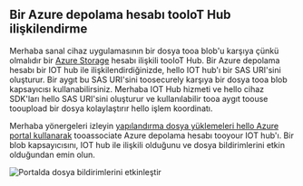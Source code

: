 ## <a name="associate-an-azure-storage-account-tooiot-hub"></a>Bir Azure depolama hesabı tooIoT Hub ilişkilendirme

Merhaba sanal cihaz uygulamasının bir dosya tooa blob'u karşıya çünkü olmalıdır bir [Azure Storage](../articles/storage/common/storage-create-storage-account.md#create-a-storage-account) hesabı ilişkili tooIoT Hub. Bir Azure depolama hesabı bir IOT hub ile ilişkilendirdiğinizde, hello IOT hub'ı bir SAS URI'sini oluşturur. Bir aygıt bu SAS URI'sini toosecurely karşıya bir dosya tooa blob kapsayıcısı kullanabilirsiniz. Merhaba IOT Hub hizmeti ve hello cihaz SDK'ları hello SAS URI'sini oluşturur ve kullanılabilir tooa aygıt toouse tooupload bir dosya kolaylaştırır hello işlem koordinatı.

Merhaba yönergeleri izleyin [yapılandırma dosya yüklemeleri hello Azure portal kullanarak](../articles/iot-hub/iot-hub-configure-file-upload.md) tooassociate Azure depolama hesabı tooyour IOT hub'ı. Bir blob kapsayıcısını, IOT hub ile ilişkili olduğunu ve dosya bildirimlerini etkin olduğundan emin olun.

![Portalda dosya bildirimlerini etkinleştir](media/iot-hub-associate-storage/enable-file-notifications.png)